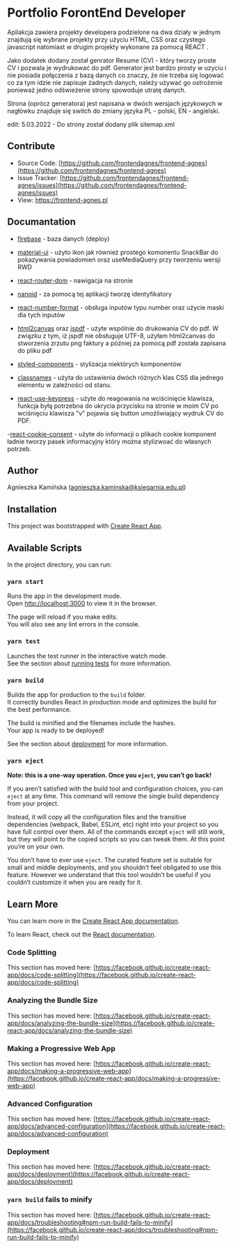 # Portfolio ForontEnd Developer

Apliakcja zawiera projekty developera podzielone na dwa działy w jednym znajdują się wybrane projekty przy użyciu HTML, CSS oraz czystego javascript natomiast w drugim projekty wykonane za pomocą REACT .

Jako dodatek dodany został genrator Resume (CV) - który tworzy proste CV i pozwala je wydrukować do pdf. Generator jest bardzo prosty w uzyciu i nie posiada połączenia z bazą danych co znaczy, że nie trzeba się logować co za tym idzie nie zapisuje żadnych danych, należy używać go ostrożenie ponieważ jedno odświeżenie strony spowoduje utratę danych. 

Strona (oprócz generatora) jest napisana w dwóch wersjach językowych w nagłówku znajduje się switch do zmiany języka PL - polski,  EN - angielski.

edit: 5.03.2022 - Do strony został dodany plik sitemap.xml

## Contribute

- Source Code: [https://github.com/frontendagnes/frontend-agnes](https://github.com/frontendagnes/frontend-agnes)
- Issue Tracker: [https://github.com/frontendagnes/frontend-agnes/issues](https://github.com/frontendagnes/frontend-agnes/issues)
- View: https://frontend-agnes.pl

## Documantation

- [firebase](https://www.npmjs.com/package/firebase) - baza danych (deploy)

- [material-ui](https://material-ui.com/) - użyto ikon jak również prostego komonentu SnackBar do pokazywania powiadomień oraz useMediaQuery przy tworzeniu wersji RWD

- [react-router-dom](https://reactrouter.com/web/guides/quick-start) - nawigacja na stronie

- [nanoid](https://www.npmjs.com/package/nanoid) - za pomocą tej aplikacji tworzę identyfikatory

- [react-number-format](https://www.npmjs.com/package/react-number-format) - obsługa inputów typu number oraz użycie maski dla tych inputów

- [html2canvas](https://www.npmjs.com/package/html2canvas) oraz [jspdf](https://www.npmjs.com/package/jspdf) - użyte wspólnie do drukowania CV do pdf. W związku z tym, iż jspdf nie obsługuje UTF-8, użyłam html2canvas do stworzenia zrzutu png faktury a później za pomocą pdf została zapisana do pliku pdf

- [styled-components](https://styled-components.com/) - stylizacja niektórych komponentów

- [classnames](https://github.com/JedWatson/classnames) - użyta do ustawienia dwóch różnych klas CSS dla jednego elementu w zależności od stanu.

- [react-use-keypress](https://www.npmjs.com/package/react-use-keypress) - użyte do reagowania na wciścinięcie klawisza, funkcja byłą potrzebna do ukrycia przycisku na stronie w moim CV po wciśnięciu klawisza "v" pojawia się button umożliwiający wydruk CV do PDF. 

-[react-cookie-consent](https://www.npmjs.com/package/react-cookie-consent) - użyte do informacji o plikach cookie komponent ładnie tworzy pasek informacyjny który można stylizwoać do własnych potrzeb.

## Author

Agnieszka Kamińska ([agnieszka.kaminska@ksiegarnia.edu.pl](mailto:agnieszka.kaminska@ksiegarnia.edu.pl))

## Installation

This project was bootstrapped with [Create React App](https://github.com/facebook/create-react-app).

## Available Scripts

In the project directory, you can run:

### `yarn start`

Runs the app in the development mode.\
Open [http://localhost:3000](http://localhost:3000) to view it in the browser.

The page will reload if you make edits.\
You will also see any lint errors in the console.

### `yarn test`

Launches the test runner in the interactive watch mode.\
See the section about [running tests](https://facebook.github.io/create-react-app/docs/running-tests) for more information.

### `yarn build`

Builds the app for production to the `build` folder.\
It correctly bundles React in production mode and optimizes the build for the best performance.

The build is minified and the filenames include the hashes.\
Your app is ready to be deployed!

See the section about [deployment](https://facebook.github.io/create-react-app/docs/deployment) for more information.

### `yarn eject`

**Note: this is a one-way operation. Once you `eject`, you can’t go back!**

If you aren’t satisfied with the build tool and configuration choices, you can `eject` at any time. This command will remove the single build dependency from your project.

Instead, it will copy all the configuration files and the transitive dependencies (webpack, Babel, ESLint, etc) right into your project so you have full control over them. All of the commands except `eject` will still work, but they will point to the copied scripts so you can tweak them. At this point you’re on your own.

You don’t have to ever use `eject`. The curated feature set is suitable for small and middle deployments, and you shouldn’t feel obligated to use this feature. However we understand that this tool wouldn’t be useful if you couldn’t customize it when you are ready for it.

## Learn More

You can learn more in the [Create React App documentation](https://facebook.github.io/create-react-app/docs/getting-started).

To learn React, check out the [React documentation](https://reactjs.org/).

### Code Splitting

This section has moved here: [https://facebook.github.io/create-react-app/docs/code-splitting](https://facebook.github.io/create-react-app/docs/code-splitting)

### Analyzing the Bundle Size

This section has moved here: [https://facebook.github.io/create-react-app/docs/analyzing-the-bundle-size](https://facebook.github.io/create-react-app/docs/analyzing-the-bundle-size)

### Making a Progressive Web App

This section has moved here: [https://facebook.github.io/create-react-app/docs/making-a-progressive-web-app](https://facebook.github.io/create-react-app/docs/making-a-progressive-web-app)

### Advanced Configuration

This section has moved here: [https://facebook.github.io/create-react-app/docs/advanced-configuration](https://facebook.github.io/create-react-app/docs/advanced-configuration)

### Deployment

This section has moved here: [https://facebook.github.io/create-react-app/docs/deployment](https://facebook.github.io/create-react-app/docs/deployment)

### `yarn build` fails to minify

This section has moved here: [https://facebook.github.io/create-react-app/docs/troubleshooting#npm-run-build-fails-to-minify](https://facebook.github.io/create-react-app/docs/troubleshooting#npm-run-build-fails-to-minify)

